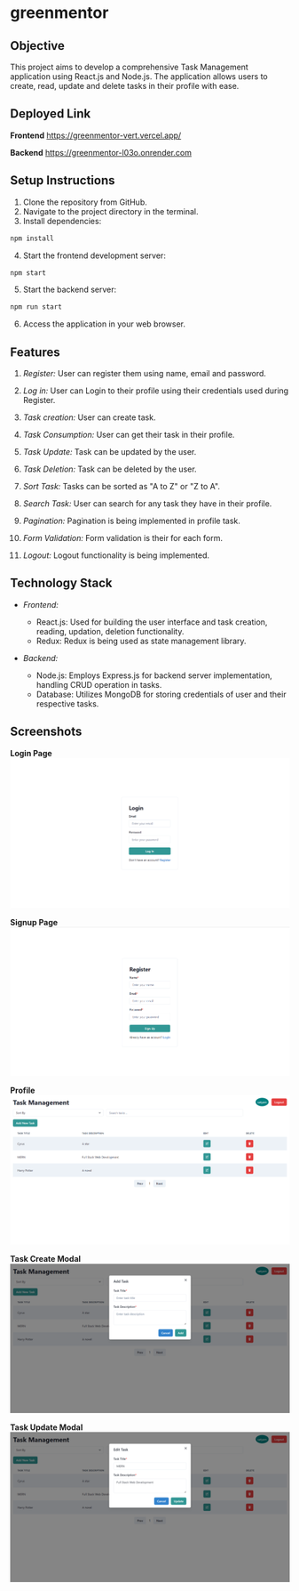 # greenmentor

## Objective

This project aims to develop a comprehensive Task Management application using React.js and Node.js. The application allows users to create, read, update and delete tasks in their profile with ease.

## Deployed Link

**Frontend** https://greenmentor-vert.vercel.app/

**Backend** https://greenmentor-l03o.onrender.com

## Setup Instructions

1. Clone the repository from GitHub.
2. Navigate to the project directory in the terminal.
3. Install dependencies:

```bash
npm install
```  
4. Start the frontend development server:

```bash
npm start
```

5. Start the backend server:

```bash
npm run start
```

6. Access the application in your web browser.

## Features

1. *Register:* User can register them using name, email and password.

2. *Log in:* User can Login to their profile using their credentials used during Register.

3. *Task creation:* User can create task.

4. *Task Consumption:* User can get their task in their profile.

5. *Task Update:* Task can be updated by the user.

6. *Task Deletion:* Task can be deleted by the user.

7. *Sort Task:* Tasks can be sorted as "A to Z" or "Z to A".

8. *Search Task:* User can search for any task they have in their profile.

9. *Pagination:* Pagination is being implemented in profile task.

10. *Form Validation:* Form validation is their for each form.

11. *Logout:* Logout functionality is being implemented.

## Technology Stack

- *Frontend:*
  - React.js: Used for building the user interface and task creation, reading, updation, deletion functionality.
  - Redux: Redux is being used as state management library.

- *Backend:*
  - Node.js: Employs Express.js for backend server implementation, handling CRUD operation in tasks.
  - Database: Utilizes MongoDB for storing credentials of user and their respective tasks.

## Screenshots

**Login Page**
![Login Page](/frontend/src/images/1.png)

**Signup Page**
![Signup Page](/frontend/src/images/2.png)

**Profile**
![Profile](/frontend/src/images/3.png)

**Task Create Modal**
![Task Create Modal](/frontend/src/images/4.png)

**Task Update Modal**
![Task Update Modal](/frontend/src/images/5.png)



